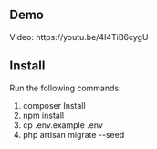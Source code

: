 <h2>Demo</h2>

<p>Video: https://youtu.be/4I4TiB6cygU</p>

<h2>Install</h2>

<p>Run the following commands:</p>

1. composer Install
2. npm install
3. cp .env.example .env
4. php artisan migrate --seed

